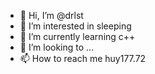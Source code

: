 - 👋 Hi, I’m @drlst
- 👀 I’m interested in sleeping
- 🌱 I’m currently learning c++
- 💞️ I’m looking to  ...
- 📫 How to reach me huy177.72

<!---
drlst/drlst is a ✨ special ✨ repository because its `README.md` (this file) appears on your GitHub profile.
You can click the Preview link to take a look at your changes.
--->
